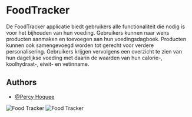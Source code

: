 
# FoodTracker
De FoodTracker applicatie biedt gebruikers alle functionaliteit die nodig is voor het bijhouden van hun voeding.
Gebruikers kunnen naar wens producten aanmaken en toevoegen aan hun voedingsdagboek. 
Producten kunnen ook samengevoegd worden tot gerecht voor verdere personalisering.
Gebruikers krijgen vervolgens een overzicht te zien van hun dagelijkse voeding met daarin de waarden van hun calorie-, koolhydraat-, eiwit- en vetinname.

## Authors
- [@Percy Hoquee](https://github.com/PercyHoquee)

![Food Tracker](doc/index.jpeg)
![Food Tracker](doc/results.jpeg)
